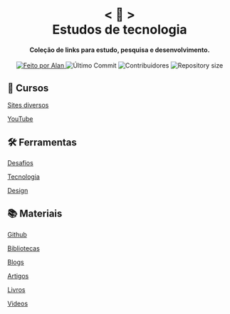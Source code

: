 <!-- Titulo -->

<h1 align="center">
    < 📜 > <br>
    Estudos de tecnologia
</h1>

<!-- Subtitulo -->

<h4 align="center">
  Coleção de links para estudo, pesquisa e desenvolvimento.
</h4>

<!-- Github badges -->

<p align="center">
  <a href="https://github.com/nerd0000">
    <img alt="Feito por Alan" src="https://img.shields.io/badge/made%20by-Alan-8743CC">
  </a>
  <img alt="Último Commit" src="https://img.shields.io/github/last-commit/Nerd0000/Links-de-Estudo">
  <img alt="Contribuidores" src="https://img.shields.io/github/contributors/Nerd0000/Links-de-Estudo">
  <img alt="Repository size" src="https://img.shields.io/github/repo-size/Nerd0000/Links-de-Estudo.svg">
</p>

<!-- Categorias -->

## 🏫 Cursos

[Sites diversos](./src/Cursos/Sites.md)

[YouTube](./src/Cursos/Youtube.md)

## 🛠 Ferramentas

[Desafios](./src/Ferramentas/Desafios.md)

[Tecnologia](./src/Ferramentas/Tecnologia.md)

[Design](./src/Ferramentas/Design.md)

## 📚 Materiais

[Github](./src/Materiais/markdowns/Github.md)

[Bibliotecas](./src/Materiais/markdowns/Bibliotecas.md)

[Blogs](./src/Materiais/markdowns/Blogs.md)

[Artigos](./src/Materiais/markdowns/Artigos.md)

[Livros](./src/Materiais/markdowns/Livros.md)

[Videos](./src/Materiais/markdowns/Videos.md)  
